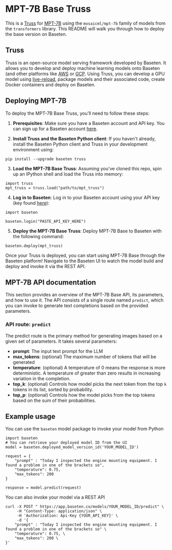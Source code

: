 # MPT-7B Base Truss

This is a [Truss](https://truss.baseten.co/) for [MPT-7B](https://www.mosaicml.com/blog/mpt-7b) using the `mosaicml/mpt-7b` family of models from the `transformers` library. This README will walk you through how to deploy the base version on Baseten.

## Truss

Truss is an open-source model serving framework developed by Baseten. It allows you to develop and deploy machine learning models onto Baseten (and other platforms like [AWS](https://truss.baseten.co/deploy/aws) or [GCP](https://truss.baseten.co/deploy/gcp). Using Truss, you can develop a GPU model using [live-reload](https://baseten.co/blog/technical-deep-dive-truss-live-reload), package models and their associated code, create Docker containers and deploy on Baseten.

## Deploying MPT-7B

To deploy the MPT-7B Base Truss, you'll need to follow these steps:

1. __Prerequisites__: Make sure you have a Baseten account and API key. You can sign up for a Baseten account [here](https://app.baseten.co/signup).

2. __Install Truss and the Baseten Python client__: If you haven't already, install the Baseten Python client and Truss in your development environment using:
```
pip install --upgrade baseten truss
```

3. __Load the MPT-7B Base Truss__: Assuming you've cloned this repo, spin up an IPython shell and load the Truss into memory:
```
import truss
mpt_truss = truss.load("path/to/mpt_truss")
```

4. __Log in to Baseten__: Log in to your Baseten account using your API key (key found [here](https://app.baseten.co/settings/account/api_keys)):
```
import baseten

baseten.login("PASTE_API_KEY_HERE")
```

5. __Deploy the MPT-7B Base Truss__: Deploy MPT-7B Base to Baseten with the following command:
```
baseten.deploy(mpt_truss)
```

Once your Truss is deployed, you can start using MPT-7B Base through the Baseten platform! Navigate to the Baseten UI to watch the model build and deploy and invoke it via the REST API.

## MPT-7B API documentation
This section provides an overview of the MPT-7B Base API, its parameters, and how to use it. The API consists of a single route named `predict`, which you can invoke to generate text completions based on the provided parameters.

### API route: `predict`
The predict route is the primary method for generating images based on a given set of parameters. It takes several parameters:

- __prompt__: The input text prompt for the LLM
- __max_tokens__: (optional) The maximum number of tokens that will be generated
- __temperature__: (optional) A temperature of 0 means the response is more deterministic. A temperature of greater than zero results in increasing variation in the completion.
- __top_k__: (optional) Controls how model picks the next token from the top `k` tokens in its list, sorted by probability.
- __top_p__: (optional) Controls how the model picks from the top tokens based on the sum of their probabilities. 

## Example usage
You can use the `baseten` model package to invoke your model from Python
```
import baseten
# You can retrieve your deployed model ID from the UI
model = baseten.deployed_model_version_id('YOUR_MODEL_ID')

request = {
    "prompt" : "Today I inspected the engine mounting equipment. I found a problem in one of the brackets so",
    "temperature": 0.75,
    "max_tokens": 200
}

response = model.predict(request)
```

You can also invoke your model via a REST API
```
curl -X POST " https://app.baseten.co/models/YOUR_MODEL_ID/predict" \
     -H "Content-Type: application/json" \
     -H 'Authorization: Api-Key {YOUR_API_KEY}' \
     -d '{
    "prompt" : "Today I inspected the engine mounting equipment. I found a problem in one of the brackets so" \
    "temperature": 0.75, \
    "max_tokens": 200 \
}'
```
